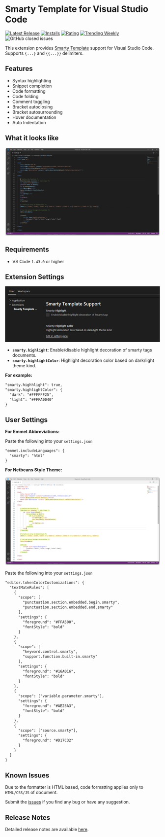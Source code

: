 # Smarty Template for Visual Studio Code

[![Latest Release](https://vsmarketplacebadge.apphb.com/version-short/aswinkumar863.smarty-template-support.svg)](https://marketplace.visualstudio.com/items?itemName=aswinkumar863.smarty-template-support)
[![Installs](https://vsmarketplacebadge.apphb.com/installs/aswinkumar863.smarty-template-support.svg)](https://marketplace.visualstudio.com/items?itemName=aswinkumar863.smarty-template-support)
[![Rating](https://vsmarketplacebadge.apphb.com/rating-short/aswinkumar863.smarty-template-support.svg)](https://marketplace.visualstudio.com/items?itemName=aswinkumar863.smarty-template-support#review-details)
[![Trending Weekly](https://vsmarketplacebadge.apphb.com/trending-weekly/aswinkumar863.smarty-template-support.svg)](https://marketplace.visualstudio.com/items?itemName=aswinkumar863.smarty-template-support)
![GitHub closed issues](https://img.shields.io/github/issues-closed/aswinkumar863/smarty-vscode-support?color=blue)

This extension provides [Smarty Template](https://www.smarty.net/) support for Visual Studio Code. 
Supports `{...}` and `{{...}}` delimiters.

## Features

* Syntax highlighting
* Snippet completion
* Code formatting
* Code folding
* Comment toggling
* Bracket autoclosing
* Bracket autosurrounding
* Hover documentation
* Auto Indentation

## What it looks like

![Settings](images/preview.gif)

## Requirements

* VS Code `1.43.0` or higher

## Extension Settings


![Settings](images/settings-preview.png)

* **`smarty.highlight`**: Enable/disable highlight decoration of smarty tags documents.
* **`smarty.highlightColor`**: Highlight decoration color based on dark/light theme kind.

**For example:**

```
"smarty.highhlight": true,
"smarty.highlightColor": {
  "dark": "#FFFFFF25",
  "light": "#FFFA0040"
}
```

## User Settings

**For Emmet Abbreviations:**

Paste the following into your `settings.json`

```
"emmet.includeLanguages": {
  "smarty": "html"
}
```

**For Netbeans Style Theme:**

![Netbeans Theme](images/netbeans-theme-preview.png)

Paste the following into your `settings.json`

```
"editor.tokenColorCustomizations": {
  "textMateRules": [
    {
      "scope": [
        "punctuation.section.embedded.begin.smarty",
        "punctuation.section.embedded.end.smarty"
      ],
      "settings": {
        "foreground": "#FFA500",
        "fontStyle": "bold"
      }
    },
    {
      "scope": [
        "keyword.control.smarty",
        "support.function.built-in.smarty"
      ],
      "settings": {
        "foreground": "#16A016",
        "fontStyle": "bold"
      }
    },
    {
      "scope": ["variable.parameter.smarty"],
      "settings": {
        "foreground": "#AE23A3",
        "fontStyle": "bold"
      }
    },
    {
      "scope": ["source.smarty"],
      "settings": {
        "foreground": "#D17C32"
      }
    }
  ]
}
```

## Known Issues

Due to the formatter is HTML based, code formatting applies only to `HTML/CSS/JS` of document.

Submit the [issues](https://github.com/aswinkumar863/smarty-vscode-support/issues) if you find any bug or have any suggestion.

## Release Notes

Detailed release notes are available [here](CHANGELOG.md).

